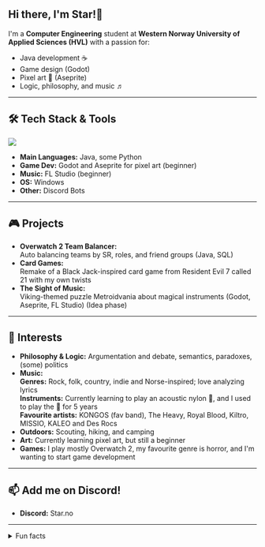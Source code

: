 ## Hi there, I'm Star!👋

<!-- Banner or Profile Pic could go here -->

I'm a **Computer Engineering** student at **Western Norway University of Applied Sciences (HVL)** with a passion for:
- Java development ☕
- Game design (Godot)
- Pixel art 🎨  (Aseprite)
- Logic, philosophy, and music ♬ 

---

## 🛠️ Tech Stack & Tools

<div align="left">
  <img src="https://skillicons.dev/icons?i=windows,vscode,java,python,postgres,mongodb,html,css,github,godot" />
</div>

- **Main Languages:** Java, some Python  
- **Game Dev:** Godot and Aseprite for pixel art (beginner)
- **Music:** FL Studio (beginner)
- **OS:** Windows  
- **Other:** Discord Bots

---

## 🎮 Projects

- **Overwatch 2 Team Balancer:**\
  Auto balancing teams by SR, roles, and friend groups (Java, SQL)
- **Card Games:**\
  Remake of a Black Jack-inspired card game from Resident Evil 7 called 21 with my own twists
- **The Sight of Music:**\
  Viking-themed puzzle Metroidvania about magical instruments (Godot, Aseprite, FL Studio) (Idea phase)

---

## 🧠 Interests

- **Philosophy & Logic:** Argumentation and debate, semantics, paradoxes, (some) politics
- **Music:**\
  **Genres:** Rock, folk, country, indie and Norse-inspired; love analyzing lyrics\
  **Instruments:** Currently learning to play an acoustic nylon 🎸, and I used to play the 🎻 for 5 years\
  **Favourite artists:** KONGOS (fav band), The Heavy, Royal Blood, Kiltro, MISSIO, KALEO and Des Rocs
- **Outdoors:** Scouting, hiking, and camping
- **Art:** Currently learning pixel art, but still a beginner
- **Games:** I play mostly Overwatch 2, my favourite genre is horror, and I'm wanting to start game development

---

## 📫 Add me on Discord!

- **Discord:** Star.no

---

<details>
  <summary>Fun facts</summary>

- Grew up in Norway, I'm half british, and I love Norse history & mythology
- Always up for a philosophical debate
- I have (mild) tourettes
</details>
